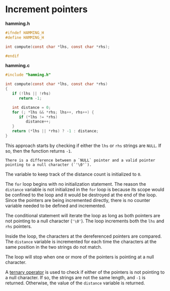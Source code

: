 # Increment pointers

**hamming.h**

```c
#ifndef HAMMING_H
#define HAMMING_H

int compute(const char *lhs, const char *rhs);

#endif
```

**hamming.c**

```c
#include "hamming.h"

int compute(const char *lhs, const char *rhs)
{
   if (!lhs || !rhs)
      return -1;

   int distance = 0;
   for (; *lhs && *rhs; lhs++, rhs++) {
      if (*lhs != *rhs)
         distance++;
   }
   return (*lhs || *rhs) ? -1 : distance;
}
```

This approach starts by checking if either the `lhs` or `rhs` strings are `NULL`.
If so, then the function returns `-1`.

```exercism/note
There is a difference between a `NULL` pointer and a valid pointer pointing to a null character (`'\0'`).
```

The variable to keep track of the distance count is initialized to `0`.

The `for` loop begins with no initialization statement.
The reason the `distance` variable is not initialized in the `for` loop is because its scope would be confined to the loop and
it would be destroyed at the end of the loop.
Since the pointers are being incremented directly, there is no counter variable needed to be defined and incremented.

The conditional statement will iterate the loop as long as both pointers are not pointing to a null character (`'\0'`).
The loop increments both the `lhs` and `rhs` pointers.

Inside the loop, the characters at the dereferenced pointers are compared.
The `distance` variable is incremented for each time the characters at the same position in the two strings do not match.

The loop will stop when one or more of the pointers is pointing at a null character.

A [ternary operator][ternary] is used to check if either of the pointers is not pointing to a null character.
If so, the strings are not the same length, and `-1` is returned.
Otherwise, the value of the `distance` variable is returned.

[ternary]: https://www.geeksforgeeks.org/conditional-or-ternary-operator-in-c-c/
